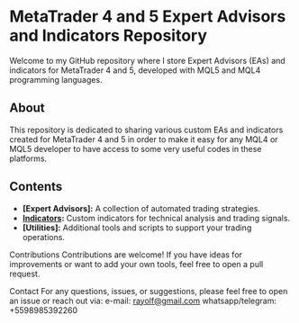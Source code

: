 # MetaTrader 4 and 5 Expert Advisors and Indicators Repository

Welcome to my GitHub repository where I store Expert Advisors (EAs) and indicators for MetaTrader 4 and 5, developed with MQL5 and MQL4 programming languages.

## About

This repository is dedicated to sharing various custom EAs and indicators created for MetaTrader 4 and 5 in order to make it easy for any MQL4 or MQL5 developer to have access to some very useful codes in these platforms.

## Contents

- **[Expert Advisors]:** A collection of automated trading strategies.
- **[Indicators](https://github.com/rayolf/MQL_PUBLIC/tree/main/indicators):** Custom indicators for technical analysis and trading signals.
- **[Utilities]:** Additional tools and scripts to support your trading operations.

Contributions
Contributions are welcome! If you have ideas for improvements or want to add your own tools, feel free to open a pull request.

Contact
For any questions, issues, or suggestions, please feel free to open an issue or reach out via:
e-mail: rayolf@gmail.com
whatsapp/telegram: +5598985392260
